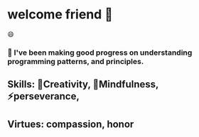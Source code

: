 # welcome friend 👋
😄
### 🔭 I've been making good progress on understanding programming patterns, and principles.
##  Skills: 🌱Creativity, 🤔Mindfulness, ⚡perseverance, 
##  Virtues: compassion, honor 
<!--
**Stellarsarah16/Stellarsarah16** is a ✨ _special_ ✨ repository because its `README.md` (this file) appears on your GitHub profile.

Here are some ideas to get you started:

-  I’m currently working on ...
-  I’m currently learning ...
- 👯 I’m looking to collaborate on ...
-  I’m looking for help with ...
- 💬 Ask me about ...
- 📫 How to reach me: ...
-  Pronouns: ...
-  Fun fact: ...
-->
